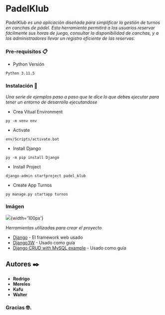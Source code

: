 # PadelKlub

_PadelKlub es una aplicación diseñada para simplificar la gestión de turnos en canchas de pádel. Esta herramienta permitirá a los usuarios reservar fácilmente sus horas de juego, consultar la disponibilidad de canchas, y a los administradores llevar un registro eficiente de las reservas._

### Pre-requisitos 📋

* Python Versión
  
```
Python 3.11.5
```

### Instalación 🔧

_Una serie de ejemplos paso a paso que te dice lo que debes ejecutar para tener un entorno de desarrollo ejecutandose_

* Crea Vitual Environment

```
py -m venv env
```
* Activate
    
```
env/Scripts/activate.bat
```

* Install Django
  
```
py -m pip install Django
```

* Install Project

```
django-admin startproject padel_klub

```
	

* Create App Turnos
  
```
py manage.py startapp turnos

```

### Imágen

![](https://i.postimg.cc/HWV6fKMc/padel.png){width='100px'}


_Herramientas utilizadas para crear el proyecto_

* [Django](https://www.djangoproject.com/) - El framework web usado
* [Django3W](https://www.w3schools.com/django/index.php) - Usado como guía
* [Django CRUD with MySQL example](https://www.w3schools.com/django/index.php](https://www.bezkoder.com/django-crud-mysql-rest-framework/#Setup_new_Django_app_for_Rest_CRUD_Api)) - Usado como guía

## Autores ✒️

* **Rodrigo**  
* **Mereles** 
* **Kafu** 
* **Walter** 

### Gracias 🤓.
